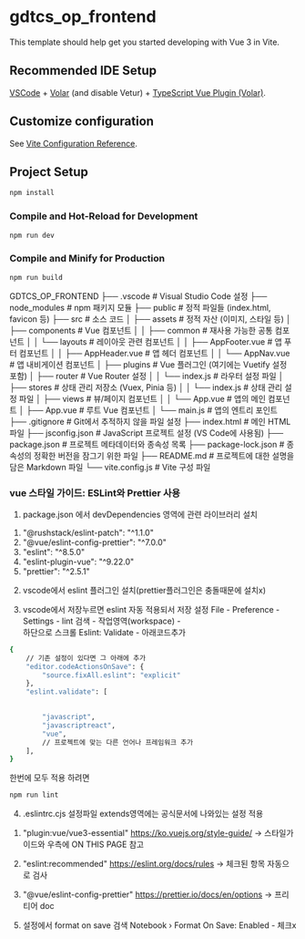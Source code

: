 # gdtcs_op_frontend

This template should help get you started developing with Vue 3 in Vite.

## Recommended IDE Setup

[VSCode](https://code.visualstudio.com/) + [Volar](https://marketplace.visualstudio.com/items?itemName=Vue.volar) (and disable Vetur) + [TypeScript Vue Plugin (Volar)](https://marketplace.visualstudio.com/items?itemName=Vue.vscode-typescript-vue-plugin).

## Customize configuration

See [Vite Configuration Reference](https://vitejs.dev/config/).

## Project Setup

```sh
npm install
```

### Compile and Hot-Reload for Development

```sh
npm run dev
```

### Compile and Minify for Production

```sh
npm run build
```

GDTCS_OP_FRONTEND
├── .vscode # Visual Studio Code 설정
├── node_modules # npm 패키지 모듈
├── public # 정적 파일들 (index.html, favicon 등)
├── src # 소스 코드
│ ├── assets # 정적 자산 (이미지, 스타일 등)
│ ├── components # Vue 컴포넌트
│ │ ├── common # 재사용 가능한 공통 컴포넌트
│ │ └── layouts # 레이아웃 관련 컴포넌트
│ │ ├── AppFooter.vue # 앱 푸터 컴포넌트
│ │ ├── AppHeader.vue # 앱 헤더 컴포넌트
│ │ └── AppNav.vue # 앱 내비게이션 컴포넌트
│ ├── plugins # Vue 플러그인 (여기에는 Vuetify 설정 포함)
│ ├── router # Vue Router 설정
│ │ └── index.js # 라우터 설정 파일
│ ├── stores # 상태 관리 저장소 (Vuex, Pinia 등)
│ │ └── index.js # 상태 관리 설정 파일
│ ├── views # 뷰/페이지 컴포넌트
│ │ └── App.vue # 앱의 메인 컴포넌트
│ ├── App.vue # 루트 Vue 컴포넌트
│ └── main.js # 앱의 엔트리 포인트
├── .gitignore # Git에서 추적하지 않을 파일 설정
├── index.html # 메인 HTML 파일
├── jsconfig.json # JavaScript 프로젝트 설정 (VS Code에 사용됨)
├── package.json # 프로젝트 메타데이터와 종속성 목록
├── package-lock.json # 종속성의 정확한 버전을 잠그기 위한 파일
├── README.md # 프로젝트에 대한 설명을 담은 Markdown 파일
└── vite.config.js # Vite 구성 파일


### vue 스타일 가이드: ESLint와 Prettier 사용
1. package.json 에서 devDependencies 영역에 관련 라이브러리 설치

1) "@rushstack/eslint-patch": "^1.1.0"
2) "@vue/eslint-config-prettier": "^7.0.0"
3) "eslint": "^8.5.0"
4) "eslint-plugin-vue": "^9.22.0"
5) "prettier": "^2.5.1"

2. vscode에서 eslint 플러그인 설치(prettier플러그인은 충돌때문에 설치x)

3. vscode에서 저장누르면 eslint 자동 적용되서 저장 설정
File - Preference - Settings - lint 검색 - 작업영역(workspace) -  
하단으로 스크롤 Eslint: Validate - 아래코드추가

```sh
{
    // 기존 설정이 있다면 그 아래에 추가
    "editor.codeActionsOnSave": {
        "source.fixAll.eslint": "explicit"
    },
    "eslint.validate": [
        

        "javascript",
        "javascriptreact",
        "vue",
        // 프로젝트에 맞는 다른 언어나 프레임워크 추가
    ],
}
```

한번에 모두 적용 하려면 
```sh
npm run lint
```

4. .eslintrc.cjs 설정파일
extends영역에는 공식문서에 나와있는 설정 적용

1) "plugin:vue/vue3-essential"
https://ko.vuejs.org/style-guide/ -> 스타일가이드와 우측에 ON THIS PAGE 참고

2) "eslint:recommended"
https://eslint.org/docs/rules -> 체크된 항목 자동으로 검사

3) "@vue/eslint-config-prettier"
https://prettier.io/docs/en/options -> 프리티어 doc



5. 설정에서 format on save 검색
Notebook › Format On Save: Enabled - 체크x